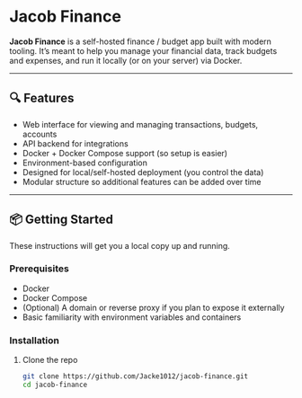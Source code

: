 # Jacob Finance

**Jacob Finance** is a self-hosted finance / budget app built with modern tooling. It’s meant to help you manage your financial data, track budgets and expenses, and run it locally (or on your server) via Docker.

---

## 🔍 Features

- Web interface for viewing and managing transactions, budgets, accounts  
- API backend for integrations  
- Docker + Docker Compose support (so setup is easier)  
- Environment-based configuration  
- Designed for local/self-hosted deployment (you control the data)  
- Modular structure so additional features can be added over time  

---

## 📦 Getting Started

These instructions will get you a local copy up and running.

### Prerequisites

- Docker  
- Docker Compose  
- (Optional) A domain or reverse proxy if you plan to expose it externally  
- Basic familiarity with environment variables and containers

### Installation

1. Clone the repo  
   ```bash
   git clone https://github.com/Jacke1012/jacob-finance.git
   cd jacob-finance
